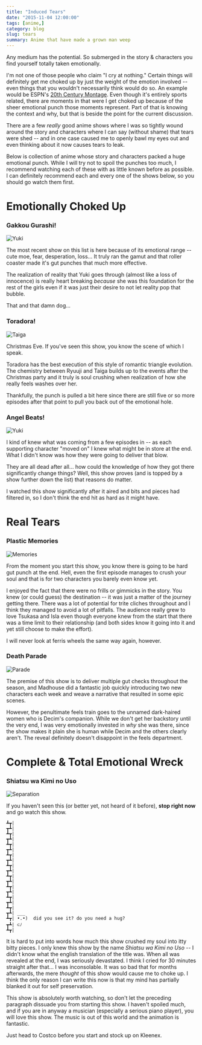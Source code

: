 ```yaml
---
title: "Induced Tears"
date: "2015-11-04 12:00:00"
tags: [anime,]
category: blog
slug: tears
summary: Anime that have made a grown man weep
---
```


Any medium has the potential. So submerged in the story & characters you find yourself totally taken emotionally.

I'm not one of those people who claim "I cry at nothing." Certain things will definitely get me choked up by just the weight of the emotion involved -- even things that you wouldn't necessarily think would do so. An example would be ESPN's [20th Century Montage](https://youtu.be/jlmxHvOWKB0?t=32). Even though it's entirely sports related, there are moments in that were I get choked up because of the sheer emotional punch those moments represent. Part of that is knowing the context and why, but that is beside the point for the current discussion.

There are a few _really_ good anime shows where I was so tightly wound around the story and characters where I can say (without shame) that tears were shed -- and in one case caused me to openly bawl my eyes out and even thinking about it now causes tears to leak.

Below is collection of anime whose story and characters packed a huge emotional punch. While I will try not to spoil the punches too much, I recommend watching each of these with as little known before as possible. I can definitely recommend each and every one of the shows below, so you should go watch them first.

# Emotionally Choked Up

### Gakkou Gurashi!

![Yuki](yuki.jpg)

The most recent show on this list is here because of its emotional range -- cute moe, fear, desperation, loss... It truly ran the gamut and that roller coaster made it's gut punches that much more effective.

The realization of reality that Yuki goes through (almost like a loss of innocence) is really heart breaking _because_ she was this foundation for the rest of the girls even if it was just their desire to not let reality pop that bubble.

That and that damn dog...

### Toradora!

![Taiga](tiaga.jpg)

Christmas Eve. If you've seen this show, you know the scene of which I speak.

Toradora has the best execution of this style of romantic triangle evolution. The chemistry between Ryuuji and Taiga builds up to the events after the Christmas party and it truly is soul crushing when realization of how she really feels washes over her.

Thankfully, the punch is pulled a bit here since there are still five or so more episodes after that point to pull you back out of the emotional hole.

### Angel Beats!

![Yuki](ab.jpg)

I kind of knew what was coming from a few episodes in -- as each supporting character "moved on" I knew what might be in store at the end. What I didn't know was how they were going to deliver that blow.

They are all dead after all... how could the knowledge of how they got there significantly change things? Well, this show proves (and is topped by a show further down the list) that reasons do matter.

I watched this show significantly after it aired and bits and pieces had filtered in, so I don't think the end hit as hard as it might have.

# Real Tears

### Plastic Memories

![Memories](pm2.jpg)

From the moment you start this show, you know there is going to be hard gut punch at the end. Hell, even the first episode manages to crush your soul and that is for two characters you barely even know yet.

I enjoyed the fact that there were no frills or gimmicks in the story. You knew (or could guess) the destination -- it was just a matter of the journey getting there. There was a lot of potential for trite cliches throughout and I think they managed to avoid a lot of pitfalls. The audience really grew to love Tsukasa and Isla even though everyone knew from the start that there was a time limit to their relationship (and both sides know it going into it and yet still choose to make the effort).

I will never look at ferris wheels the same way again, however.

### Death Parade

![Parade](dp.jpg)

The premise of this show is to deliver multiple gut checks throughout the season, and Madhouse did a fantastic job quickly introducing two new characters each week and weave a narrative that resulted in some epic scenes.

However, the penultimate feels train goes to the unnamed dark-haired women who is Decim's companion. While we don't get her backstory until the very end, I was very emotionally invested in _why_ she was there, since the show makes it plain she is human while Decim and the others clearly aren't. The reveal definitely doesn't disappoint in the feels department.

# Complete & Total Emotional Wreck

### Shiatsu wa Kimi no Uso

![Separation](lie.jpg)

If you haven't seen this (or better yet, not heard of it before), **stop right now** and go watch this show.

    ┻┳|
    ┳┻|
    ┻┳|
    ┳┻|
    ┻┳|
    ┳┻|
    ┻┳|
    ┳┻|
    ┻┳|
    ┳┻|
    ┻┳|
    ┳┻|
    ┻┳|
    ┳┻|
    ┻┳|
    ┳┻|
    ┻┳|
    ┳┻| ___
    ┻┳| •.•)  did you see it? do you need a hug?
    ┳┻| ⊂ﾉ
    ┻┳|

It is hard to put into words how much this show crushed my soul into itty bitty pieces. I only knew this show by the name _Shiatsu wa Kimi no Uso_ -- I didn't know what the english translation of the title was. When all was revealed at the end, I was seriously devastated. I think I cried for 30 minutes straight after that... I was inconsolable. It was so bad that for months afterwards, the mere _thought_ of this show would cause me to choke up. I think the only reason I can write this now is that my mind has partially blanked it out for self preservation.

This show is absolutely worth watching, so don't let the preceding paragraph dissuade you from starting this show. I haven't spoiled much, and if you are in anyway a musician (especially a serious piano player), you will love this show. The music is out of this world and the animation is fantastic.

Just head to Costco before you start and stock up on Kleenex.

